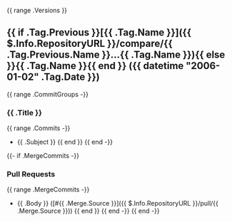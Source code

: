 {{ range .Versions }}
<a name="{{ .Tag.Name }}"></a>
## {{ if .Tag.Previous }}[{{ .Tag.Name }}]({{ $.Info.RepositoryURL }}/compare/{{ .Tag.Previous.Name }}...{{ .Tag.Name }}){{ else }}{{ .Tag.Name }}{{ end }} ({{ datetime "2006-01-02" .Tag.Date }})

{{ range .CommitGroups -}}
### {{ .Title }}

{{ range .Commits -}}
* {{ .Subject }}
{{ end }}
{{ end -}}

{{- if .MergeCommits -}}
### Pull Requests
{{ range .MergeCommits -}}
- {{ .Body }} ([#{{ .Merge.Source }}]({{ $.Info.RepositoryURL }}/pull/{{ .Merge.Source }}))
{{ end }}
{{ end -}}
{{ end -}}

